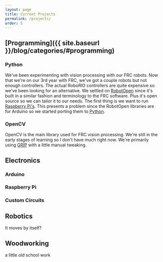 ```yaml
---
layout: page
title: Current Projects
permalink: /projects/
order: 5
---
```



[Programming]({{ site.baseurl }}/blog/categories/#programming)
-----------

### Python
We've been experimenting with vision processing with our FRC robots. Now that we're on our 3rd year with FRC, we've got a couple robots but not enough controllers. The actual RoboRIO controllers are quite expensive so we've been looking for an alternative. We settled on [RobotOpen](http://www.team221.com/robotopen/gs.html) since it's built in a similar fashion and terminology to the FRC software. Plus it's open source so we can tailor it to our needs. The first thing is we want to run [Raspberry Pi's](https://www.raspberrypi.org/). This presents a problem since the RobotOpen libraries are for Arduino so we started porting them to [Python](https://github.com/jmassardo/RobotOpen-RP3-Python-Library).

### OpenCV
OpenCV is the main library used for FRC vision processing. We're still in the early stages of learning so I don't have much right now. We're primarily using [GRIP](http://wpiroboticsprojects.github.io/GRIP/#/) with a little manual tweaking.


Electronics
-----------
### Arduino

### Raspberry Pi

### Custom Circuits

Robotics
--------

It moves by itself?

Woodworking
-----------

a little old school work